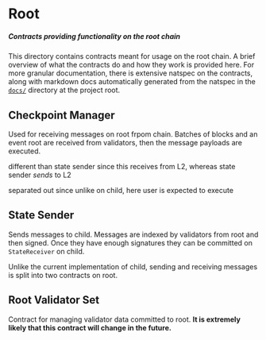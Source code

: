# Root
##### Contracts providing functionality on the root chain
This directory contains contracts meant for usage on the root chain. A brief overview of what the contracts do and how they work is provided here. For more granular documentation, there is extensive natspec on the contracts, along with markdown docs automatically generated from the natspec in the [`docs/`](../../docs/) directory at the project root.

## Checkpoint Manager
Used for receiving messages on root frpom chain. Batches of blocks and an event root are received from validators, then the message payloads are executed.

different than state sender since this receives from L2, whereas state sender _sends_ to L2

separated out since unlike on child, here user is expected to execute

## State Sender
Sends messages to child. Messages are indexed by validators from root and then signed. Once they have enough signatures they can be committed on `StateReceiver` on child.

Unlike the current implementation of child, sending and receiving messages is split into two contracts on root.

## Root Validator Set
Contract for managing validator data committed to root. **It is extremely likely that this contract will change in the future.**